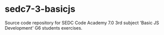 # sedc7-3-basicjs
Source code repository for SEDC Code Academy 7.0 3rd subject 'Basic JS Development' G6 students exercises.
